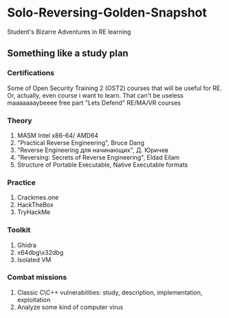 # Solo-Reversing-Golden-Snapshot
Student's Bizarre Adventures in RE learning
## Something like a study plan
### Certifications
Some of Open Security Training 2 (OST2) courses that will be useful for RE.
Or, actually, even course i want to learn. That can't be useless
maaaaaaaybeeee free part "Lets Defend" RE/MA/VR courses
### Theory
1) MASM Intel x86-64/ AMD64
2) "Practical Reverse Engineering", Bruce Dang
3) "Reverse Engineering для начинающих", Д. Юричев
4) "Reversing: Secrets of Reverse Engineering", Eldad Eilam
5) Structure of Portable Executable, Native Executable formats
### Practice
1) Crackmes.one
2) HackTheBox 
3) TryHackMe
### Toolkit
1) Ghidra
2) x64dbg\x32dbg
3) Isolated VM
### Combat missions
1) Classic C\C++ vulnerabilities: study, description, implementation, exploitation
2) Analyze some kind of computer virus
